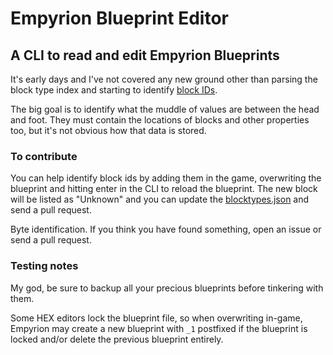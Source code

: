 # Empyrion Blueprint Editor
## A CLI to read and edit Empyrion Blueprints

It's early days and I've not covered any new ground other than parsing the block type index and starting to identify [block IDs](https://github.com/krazyjakee/Empyrion-Blueprint-Editor/blob/master/blocktypes.json).

The big goal is to identify what the muddle of values are between the head and foot. They must contain the locations of blocks and other properties too, but it's not obvious how that data is stored.

### To contribute

You can help identify block ids by adding them in the game, overwriting the blueprint and hitting enter in the CLI to reload the blueprint. The new block will be listed as "Unknown" and you can update the [blocktypes.json](https://github.com/krazyjakee/Empyrion-Blueprint-Editor/blob/master/blocktypes.json) and send a pull request.

Byte identification. If you think you have found something, open an issue or send a pull request.

### Testing notes

My god, be sure to backup all your precious blueprints before tinkering with them.

Some HEX editors lock the blueprint file, so when overwriting in-game, Empyrion may create a new blueprint with `_1` postfixed if the blueprint is locked and/or delete the previous blueprint entirely.
